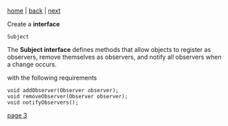 [home](./page01.md) | [back](./page01.md) | [next](./page03.md)

Create a **interface**
```
Subject
```
The **Subject interface** defines methods that allow objects to register as observers, remove themselves as observers, and notify all observers when a change occurs.

with the following requirements
```
void addObserver(Observer observer);
void removeObserver(Observer observer);
void notifyObservers();
```


[page 3](./page03.md)
